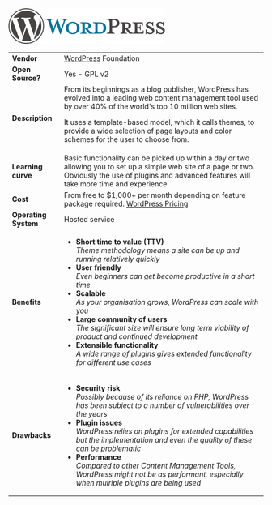  <img src='WordPress-cropped-logo.png' height='70'>
 <table>
  <tr>
    <td><b>Vendor</td>
    <td><a href="https://www.wordpress.com">WordPress</a> Foundation</td>
  </tr>
  <tr>
    <td><b>Open Source?</td>
    <td>Yes - GPL v2</td>
  </tr>
  <tr>
    <td><b>Description</td>
    <td>From its beginnings as a blog publisher, WordPress has evolved into a leading web content management tool used by over 40% of the world's top 10 million web sites.<p>It uses a template-based model, which it calls themes, to provide a wide selection of page layouts and color schemes for the user to choose from.</td>
  </tr> 
  <tr>
    <td><b>Learning curve</td>
    <td>Basic functionality can be picked up within a day or two allowing you to set up a simple web site of a page or two. Obviously the use of plugins and advanced features will take more time and experience.</td>
  </tr> 
  <tr>
    <td><b>Cost</td>
    <td>From free to $1,000+ per month depending on feature package required. <a href="https://www.wordpress.com/pricing">WordPress Pricing</a> </td>
  </tr>
  <tr>
    <td><b>Operating System</td>
    <td>Hosted service</td>
  </tr> 
  <tr>
    <td><b>Benefits</td>
  <td>
    <ul>
      <li><b>Short time to value (TTV)</b><br><i>Theme methodology means a site can be up and running relatively quickly</i></li>
      <li><b>User friendly</b><br><i>Even beginners can get become productive in a short time</i></li>
	  <li><b>Scalable</b><br><i>As your organisation grows, WordPress can scale with you</i></li> 
	  <li><b>Large community of users</b> <br><i>The significant size will ensure long term viability of product and continued development</i></li>
      <li><b>Extensible functionality</b><br><i>A wide range of plugins gives extended functionality for different use cases</li>
    </ul>
  </td>
</tr>
<tr>
  <td><b>Drawbacks</td>
  <td>
    <ul>
      <li><b>Security risk</b><br><i>Possibly because of its reliance on PHP, WordPress has been subject to a number of vulnerabilities over the years</i></li>
      <li><b>Plugin issues</b><br><i>WordPress relies on plugins for extended capabilities but the implementation and even the quality of these can be problematic</i></li>
      <li><b>Performance</b><br><i>Compared to other Content Management Tools, WordPress might not be as performant, especially when mulriple plugins are being used</i></li>
    </ul>
  </td> 
</tr>
</table>

